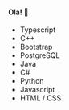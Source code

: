 #### Ola! 👋

- Typescript
- C++
- Bootstrap
- PostgreSQL
- Java
- C#
- Python
- Javascript
- HTML / CSS




